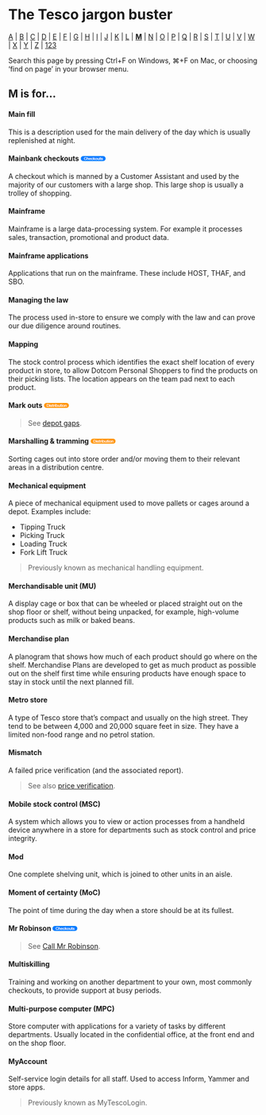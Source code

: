 # The Tesco jargon buster

[A](a.md) | [B](b.md) | [C](c.md) | [D](d.md) | [E](e.md) | [F](f.md) | [G](g.md) | [H](h.md) | [I](i.md) | [J](j.md) | [K](k.md) | [L](l.md) | [**M**](m.md) | [N](n.md) | [O](o.md) | [P](p.md) | [Q](q.md) | [R](r.md) | [S](s.md) | [T](t.md) | [U](u.md) | [V](v.md) | [W](w.md) | [X](x.md) | [Y](y.md) | [Z](z.md) | [123](123.md)

Search this page by pressing Ctrl+F on Windows, ⌘+F on Mac, or choosing ‘find on page’ in your browser menu.

## M is for…

#### Main fill
This is a description used for the main delivery of the day which is usually replenished at night.

#### Mainbank checkouts ![Checkouts](assets/images/tag-checkouts.png)
A checkout which is manned by a Customer Assistant and used by the majority of our customers with a large shop. This large shop is usually a trolley of shopping.

#### Mainframe
Mainframe is a large data-processing system. For example it processes sales, transaction, promotional and product data.

#### Mainframe applications
Applications that run on the mainframe. These include HOST, THAF, and SBO.

#### Managing the law
The process used in-store to ensure we comply with the law and can prove our due diligence around routines.

#### Mapping
The stock control process which identifies the exact shelf location of every product in store, to allow Dotcom Personal Shoppers to find the products on their picking lists. The location appears on the team pad next to each product.

#### Mark outs ![Distribution](assets/images/tag-distribution.png)
> See [depot gaps](d.md#depot-gaps).

#### Marshalling & tramming ![Distribution](assets/images/tag-distribution.png)
Sorting cages out into store order and/or moving them to their relevant areas in a distribution centre.

#### Mechanical equipment
A piece of mechanical equipment used to move pallets or cages around a depot. Examples include:
- Tipping Truck
- Picking Truck
- Loading Truck
- Fork Lift Truck

> Previously known as mechanical handling equipment.

#### Merchandisable unit (MU)
A display cage or box that can be wheeled or placed straight out on the shop floor or shelf, without being unpacked, for example, high-volume products such as milk or baked beans.

#### Merchandise plan
A planogram that shows how much of each product should go where on the shelf. Merchandise Plans are developed to get as much product as possible out on the shelf first time while ensuring products have enough space to stay in stock until the next planned fill.

#### Metro store
A type of Tesco store that’s compact and usually on the high street. They tend to be between 4,000 and 20,000 square feet in size. They have a limited non-food range and no petrol station.

#### Mismatch
A failed price verification (and the associated report).
> See also [price verification](p.md#price-verification).

#### Mobile stock control (MSC)
A system which allows you to view or action processes from a handheld device anywhere in a store for departments such as stock control and price integrity.

#### Mod
One complete shelving unit, which is joined to other units in an aisle.

#### Moment of certainty (MoC)
The point of time during the day when a store should be at its fullest.

#### Mr Robinson ![Checkouts](assets/images/tag-checkouts.png)
> See [Call Mr Robinson](c.md#call-mr-robinson).

#### Multiskilling
Training and working on another department to your own, most commonly checkouts, to provide support at busy periods.

#### Multi-purpose computer (MPC)
Store computer with applications for a variety of tasks by different departments. Usually located in the confidential office, at the front end and on the shop floor.

#### MyAccount
Self-service login details for all staff. Used to access Inform, Yammer and store apps.
> Previously known as MyTescoLogin.
